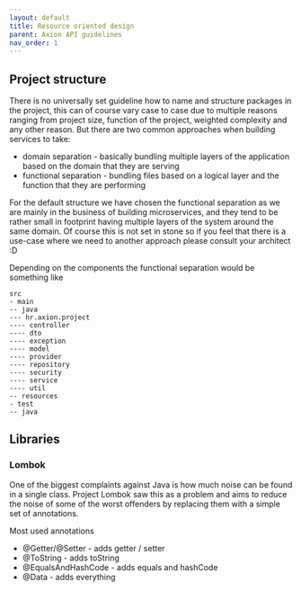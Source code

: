 ```yaml
---
layout: default
title: Resource oriented design
parent: Axion API guidelines
nav_order: 1
---
```


## Project structure

There is no universally set guideline how to name and structure packages in the project, 
this can of course vary case to case due to multiple reasons ranging from project size, function of the project, 
weighted complexity and any other reason. But there are two common approaches when building 
services to take:
- domain separation - basically bundling multiple layers of the application based on the domain 
that they are serving
- functional separation - bundling files based on a logical layer and the function that they are performing

For the default structure we have chosen the functional separation as we are mainly in the business of 
building microservices, and they tend to be rather small in footprint having multiple layers of the system 
around the same domain. Of course this is not set in stone so if you feel that there is a use-case where we 
need to another approach please consult your architect :D

Depending on the components the functional separation would be something like

```
src
- main
-- java
--- hr.axion.project
---- controller
---- dto
---- exception
---- model
---- provider
---- repository
---- security
---- service
---- util
-- resources
- test
-- java
```

## Libraries 

### Lombok
One of the biggest complaints against Java is how much noise can be found in a single class. Project Lombok saw this as a problem and aims to reduce the noise of some of the worst offenders by replacing them with a simple set of annotations.

Most used annotations
- @Getter/@Setter - adds getter / setter
- @ToString - adds toString 
- @EqualsAndHashCode - adds equals and hashCode
- @Data - adds everything